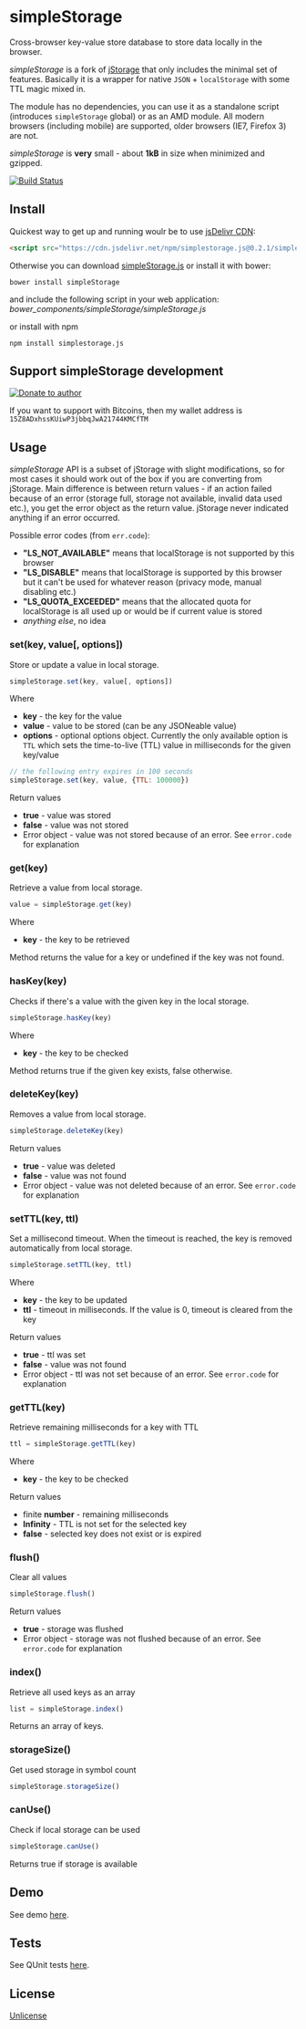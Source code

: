 # simpleStorage

Cross-browser key-value store database to store data locally in the browser.

*simpleStorage* is a fork of [jStorage](https://github.com/andris9/jStorage) that only includes the minimal set of features. Basically it is a wrapper for native `JSON` + `localStorage` with some TTL magic mixed in.

The module has no dependencies, you can use it as a standalone script (introduces `simpleStorage` global) or as an AMD module. All modern browsers (including mobile) are supported, older browsers (IE7, Firefox 3) are not.

*simpleStorage* is **very** small - about **1kB** in size when minimized and gzipped.

[![Build Status](https://travis-ci.org/ZaDarkSide/simpleStorage.png?branch=master)](https://travis-ci.org/ZaDarkSide/simpleStorage)

## Install

Quickest way to get up and running woulr be to use [jsDelivr CDN](http://www.jsdelivr.com/projects/simplestorage):

```html
<script src="https://cdn.jsdelivr.net/npm/simplestorage.js@0.2.1/simpleStorage.min.js"></script>
```

Otherwise you can download [simpleStorage.js](https://github.com/ZaDarkSide/simpleStorage/blob/master/simpleStorage.js) or install it with bower:

    bower install simpleStorage

and include the following script in your web application: *bower_components/simpleStorage/simpleStorage.js*

or install with npm

    npm install simplestorage.js

## Support simpleStorage development

[![Donate to author](https://www.paypalobjects.com/en_US/i/btn/btn_donate_SM.gif)](https://www.paypal.com/cgi-bin/webscr?cmd=_s-xclick&hosted_button_id=DB26KWR2BQX5W)

If you want to support with Bitcoins, then my wallet address is `15Z8ADxhssKUiwP3jbbqJwA21744KMCfTM`

## Usage

*simpleStorage* API is a subset of jStorage with slight modifications, so for most cases it should work out of the box if you are converting from jStorage. Main difference is between return values - if an action failed because of an error (storage full, storage not available, invalid data used etc.), you get the error object as the return value. jStorage never indicated anything if an error occurred.

Possible error codes (from `err.code`):

  * **"LS_NOT_AVAILABLE"** means that localStorage is not supported by this browser
  * **"LS_DISABLE"** means that localStorage is supported by this browser but it can't be used for whatever reason (privacy mode, manual disabling etc.)
  * **"LS_QUOTA_EXCEEDED"** means that the allocated quota for localStorage is all used up or would be if current value is stored
  * *anything else*, no idea

### set(key, value[, options])

Store or update a value in local storage.

```javascript
simpleStorage.set(key, value[, options])
```

Where

  * **key** - the key for the value
  * **value** - value to be stored (can be any JSONeable value)
  * **options** - optional options object. Currently the only available option is `TTL` which sets the time-to-live (TTL) value in milliseconds for the given key/value

```javascript
// the following entry expires in 100 seconds
simpleStorage.set(key, value, {TTL: 100000})
```

Return values

  * **true** - value was stored
  * **false** - value was not stored
  * Error object - value was not stored because of an error. See `error.code` for explanation

### get(key)

Retrieve a value from local storage.

```javascript
value = simpleStorage.get(key)
```

Where

  * **key** - the key to be retrieved

Method returns the value for a key or undefined if the key was not found.

### hasKey(key)

Checks if there's a value with the given key in the local storage.

```javascript
simpleStorage.hasKey(key)
```

Where

  * **key** - the key to be checked

Method returns true if the given key exists, false otherwise.

### deleteKey(key)

Removes a value from local storage.

```javascript
simpleStorage.deleteKey(key)
```

Return values

  * **true** - value was deleted
  * **false** - value was not found
  * Error object - value was not deleted because of an error. See `error.code` for explanation

### setTTL(key, ttl)

Set a millisecond timeout. When the timeout is reached, the key is removed automatically from local storage.

```javascript
simpleStorage.setTTL(key, ttl)
```

Where

  * **key** - the key to be updated
  * **ttl** - timeout in milliseconds. If the value is 0, timeout is cleared from the key

Return values

  * **true** - ttl was set
  * **false** - value was not found
  * Error object - ttl was not set because of an error. See `error.code` for explanation

### getTTL(key)

Retrieve remaining milliseconds for a key with TTL

```javascript
ttl = simpleStorage.getTTL(key)
```

Where

  * **key** - the key to be checked

Return values

  * finite **number** - remaining milliseconds
  * **Infinity** - TTL is not set for the selected key
  * **false** - selected key does not exist or is expired

### flush()

Clear all values

```javascript
simpleStorage.flush()
```

Return values

  * **true** - storage was flushed
  * Error object - storage was not flushed because of an error. See `error.code` for explanation

### index()

Retrieve all used keys as an array

```javascript
list = simpleStorage.index()
```

Returns an array of keys.

### storageSize()

Get used storage in symbol count

```javascript
simpleStorage.storageSize()
```

### canUse()

Check if local storage can be used

```javascript
simpleStorage.canUse()
```

Returns true if storage is available

## Demo

See demo [here](http://tahvel.info/simpleStorage/example/).

## Tests

See QUnit tests [here](http://tahvel.info/simpleStorage/tests/).

## License

[Unlicense](http://unlicense.org/)
